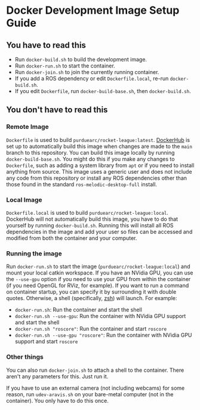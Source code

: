 # Docker Development Image Setup Guide

## You have to read this
- Run `docker-build.sh` to build the development image.
- Run `docker-run.sh` to start the container.
- Run `docker-join.sh` to join the currently running container.
- If you add a ROS dependency or edit `Dockerfile.local`, re-run `docker-build.sh`.
- If you edit `Dockerfile`, run `docker-build-base.sh`, then `docker-build.sh`.

## You don't have to read this

### Remote Image
`Dockerfile` is used to build `purduearc/rocket-league:latest`.
[DockerHub](https://hub.docker.com/repository/docker/purduearc/rocket-league/)
is set up to automatically build this image when changes are made to the `main`
branch to this repository. You can build this image locally by running
`docker-build-base.sh`. You might do this if you make any changes to
`Dockerfile`, such as adding a system library from `apt` or if you need to
install anything from source. This image uses a generic user and does not
include any code from this repository or install any ROS dependencies other than
those found in the standard `ros-melodic-desktop-full` install.

### Local Image
`Dockerfile.local` is used to build `purduearc/rocket-league:local`. DockerHub
will not automatically build this image, you have to do that yourself by running
`docker-build.sh`. Running this will install all ROS dependencies in the image
and add your user so files can be accessed and modified from both the container
and your computer.

### Running the image
Run `docker-run.sh` to start the image (`purduearc/rocket-league:local`) and
mount your local catkin workspace. If you have an NVidia GPU, you can use the
`--use-gpu` option if you need to use your GPU from within the container (if you
need OpenGL for RViz, for example). If you want to run a command on container
startup, you can specify it by surrounding it with double quotes. Otherwise, a
shell (specifically, [zsh](https://en.wikipedia.org/wiki/Z_shell)) will launch.
For example:
  - `docker-run.sh`: Run the container and start the shell
  - `docker-run.sh --use-gpu`: Run the container with NVidia GPU support and
      start the shell 
  - `docker-run.sh "roscore"`: Run the container and start `roscore`
  - `docker-run.sh --use-gpu "roscore"`: Run the container with NVidia GPU
      support and start `roscore`

### Other things
You can also run `docker-join.sh` to attach a shell to the container. There
aren't any parameters for this. Just run it.

If you have to use an external camera (not including webcams) for some reason,
run `udev-aravis.sh` on your bare-metal computer (not in the container). You
only have to do this once.